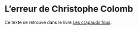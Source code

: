 # L’erreur de Christophe Colomb

Ce texte se retrouve dans le livre [Les crapauds fous](http://blog.tcrouzet.com/les-crapauds-fous/).